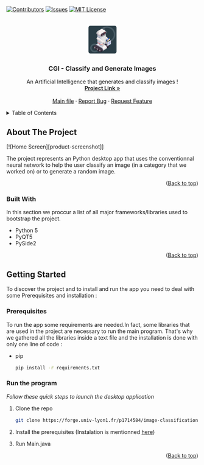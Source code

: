 <a name="readme-top"></a>

[![Contributors][contributors-shield]][contributors-url]
[![Issues][issues-shield]][issues-url]
[![MIT License][license-shield]][license-url]



<!-- PROJECT LOGO -->
<br />
<div align="center">
  <a href="https://forge.univ-lyon1.fr/p1714584/image-classification-and-generation/-/blob/main/Images/logoDeskApp.png">
    <img src="Images/logoDeskApp.png" alt="Logo" width="80" height="80">
  </a>

  <h3 align="center">CGI - Classify and Generate Images</h3>

  <p align="center">
    An Artificial Intelligence that generates and classify images !
    <br />
    <a href="https://forge.univ-lyon1.fr/p1714584/image-classification-and-generation"><strong>Project Link »</strong></a>
    <br />
    <br />
    <a href="https://forge.univ-lyon1.fr/p1714584/image-classification-and-generation/-/blob/main/main.py">Main file</a>
    ·
    <a href="https://forge.univ-lyon1.fr/p1714584/image-classification-and-generation/-/issues">Report Bug</a>
    ·
    <a href="https://forge.univ-lyon1.fr/p1714584/image-classification-and-generation/-/issues">Request Feature</a>
  </p>
</div>



<!-- TABLE OF CONTENTS -->
<details>
  <summary>Table of Contents</summary>
  <ol>
    <li>
      <a href="#about-the-project">About The Project</a>
      <ul>
        <li><a href="#built-with">Built With</a></li>
      </ul>
    </li>
    <li>
      <a href="#getting-started">Getting Started</a>
      <ul>
        <li><a href="#prerequisites">Prerequisites</a></li>
        <li><a href="#installation">Run the Program</a></li>
      </ul>
    </li>
    <li><a href="#license">License</a></li>
    <li><a href="#contact">Contact</a></li>
  </ol>
</details>



<!-- ABOUT THE PROJECT -->
## About The Project

[![Home Screen][product-screenshot]]

The project represents an Python desktop app that uses the conventionnal neural network to help the user classify an image (in a category that we worked on) or to generate a random image.

<p align="right">(<a href="#readme-top">Back to top</a>)</p>



### Built With

In this section we proccur a list of all major frameworks/libraries used to bootstrap the project. 

* Python 5
* PyQT5
* PySide2


<p align="right">(<a href="#readme-top">Back to top</a>)</p>



<!-- GETTING STARTED -->
## Getting Started

To discover the project and to install and run the app you need to deal with some Prerequisites and installation :

### Prerequisites

To run the app some requirements are needed.In fact, some libraries that are used in the project are necessary to run the main program. 
That's why we gathered all the libraries inside a text file and the installation is done with only one line of code :
* pip
  ```sh
  pip install -r requirements.txt
  ```

### Run the program

_Follow these quick steps to launch the desktop application_

1. Clone the repo
   ```sh
   git clone https://forge.univ-lyon1.fr/p1714584/image-classification-and-generation.git
   ```
2. Install the prerequisites (Instalation is mentionned <a href="#prerequisites">here</a>)
 
3. Run Main.java

<p align="right">(<a href="#readme-top">Back to top</a>)</p>




<!-- MARKDOWN LINKS & IMAGES -->
[contributors-shield]: https://img.shields.io/github/contributors/othneildrew/Best-README-Template.svg?style=for-the-badge
[contributors-url]: https://forge.univ-lyon1.fr/p1714584/image-classification-and-generation/-/graphs/main
[issues-shield]: https://img.shields.io/github/issues/othneildrew/Best-README-Template.svg?style=for-the-badge
[issues-url]: https://forge.univ-lyon1.fr/p1714584/image-classification-and-generation/-/issues
[license-shield]: https://img.shields.io/github/license/othneildrew/Best-README-Template.svg?style=for-the-badge
[license-url]: https://forge.univ-lyon1.fr/p1714584/image-classification-and-generation/-/blob/main/LICENSE
[homescreen]: Images/homescreen.jpg


